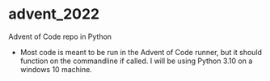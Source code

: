 # advent_2022
Advent of Code repo in Python

- Most code is meant to be run in the Advent of Code runner, but it should function on the commandline if called. I will be using Python 3.10 on a windows 10 machine. 
